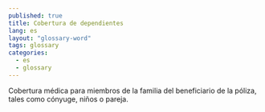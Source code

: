 ```yaml
---
published: true
title: Cobertura de dependientes
lang: es
layout: "glossary-word"
tags: glossary
categories:
  - es
  - glossary
---
```


Cobertura médica para miembros de la familia del beneficiario de la póliza, tales como cónyuge, niños o pareja.
